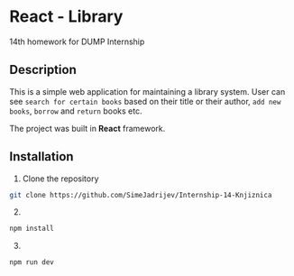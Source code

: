 # React - Library

14th homework for DUMP Internship

## Description

This is a simple web application for maintaining a library system. User can see ```search for certain books``` based on their title or their author, ```add new books```, ```borrow``` and ```return``` books etc.

The project was built in **React** framework.


## Installation

1. Clone the repository
```bash
git clone https://github.com/SimeJadrijev/Internship-14-Knjiznica
 ```
2. 
```bash
npm install
```
3. 
```bash
npm run dev
```

